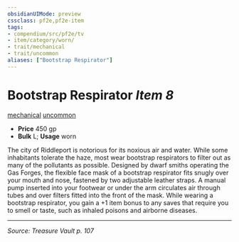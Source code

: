 ```yaml
---
obsidianUIMode: preview
cssclass: pf2e,pf2e-item
tags:
- compendium/src/pf2e/tv
- item/category/worn/
- trait/mechanical
- trait/uncommon
aliases: ["Bootstrap Respirator"]
---
```

# Bootstrap Respirator *Item 8*  
[mechanical](rules/traits/mechanical.md "Mechanical Hazard Trait")  [uncommon](rules/traits/uncommon.md "Uncommon Rarity Trait")  

- **Price** 450 gp
- **Bulk** L; **Usage** worn

The city of Riddleport is notorious for its noxious air and water. While some inhabitants tolerate the haze, most wear bootstrap respirators to filter out as many of the pollutants as possible. Designed by dwarf smiths operating the Gas Forges, the flexible face mask of a bootstrap respirator fits snugly over your mouth and nose, fastened by two adjustable leather straps. A manual pump inserted into your footwear or under the arm circulates air through tubes and over filters fitted into the front of the mask. While wearing a bootstrap respirator, you gain a +1 item bonus to any saves that require you to smell or taste, such as inhaled poisons and airborne diseases.


---
*Source: Treasure Vault p. 107*